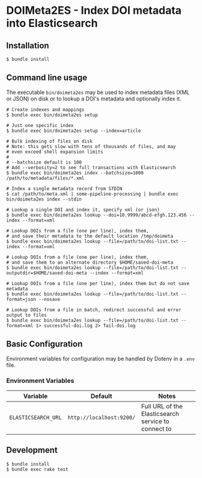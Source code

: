 # DOIMeta2ES - Index DOI metadata into Elasticsearch

## Installation
```shell
$ bundle install
```

## Command line usage
The executable `bin/doimeta2es` may be used to index metadata files (XML or
JSON) on disk or to lookup a DOI's metadata and optionally index it.

```shell
# Create indexes and mappings
$ bundle exec bin/doimeta2es setup

# Just one specific index
$ bundle exec bin/doimeta2es setup --index=article

# Bulk indexing of files on disk
# Note: this gets slow with tens of thousands of files, and may
# even exceed shell expansion limits
#
# --batchsize default is 100
# Add --verbosity=2 to see full transactions with Elasticsearch
$ bundle exec bin/doimeta2es index --batchsize=1000 /path/to/metadata/files/*.xml

# Index a single metadata record from STDIN
$ cat /path/to/meta.xml | some-pipeline-processing | bundle exec bin/doimeta2es index --stdin

# Lookup a single DOI and index it, specify xml (or json)
$ bundle exec bin/doimeta2es lookup --doi=10.9999/abcd-efgh.123.456 --index --format=xml

# Lookup DOIs from a file (one per line), index them,
# and save their metadata to the default location /tmp/doimeta
$ bundle exec bin/doimeta2es lookup --file=/path/to/doi-list.txt --index --format=xml

# Lookup DOIs from a file (one per line), index them,
# and save them to an alternate directory $HOME/saved-doi-meta
$ bundle exec bin/doimeta2es lookup --file=/path/to/doi-list.txt --outputdir=$HOME/saved-doi-meta --index --format=xml

# Lookup DOIs from a file (one per line), index them but do not save metadata
$ bundle exec bin/doimeta2es lookup --file=/path/to/doi-list.txt --format=json --nosave

# Lookup DOIs from a file in batch, redirect successful and error output to files
$ bundle exec bin/doimeta2es lookup --file=/path/to/doi-list.txt --format=xml 1> successful-doi.log 2> fail-doi.log
```

## Basic Configuration
Environment variables for configuration may be handled by Dotenv in a `.env`
file.

### Environment Variables
Variable                     | Default                  | Notes
-------------                | -------                  | -----
`ELASTICSEARCH_URL`          | `http://localhost:9200/` | Full URL of the Elasticsearch service to connect to

## Development
```
$ bundle install
$ bundle exec rake test
```
